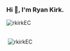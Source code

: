 ### Hi 👋, I'm Ryan Kirk.

<!--
**rkirkEC/rkirkEC** is a ✨ _special_ ✨ repository because its `README.md` (this file) appears on your GitHub profile.

Here are some ideas to get you started:

- 🔭 I’m currently working on ...
- 🌱 I’m currently learning ...
- 👯 I’m looking to collaborate on ...
- 🤔 I’m looking for help with ...
- 💬 Ask me about ...
- 📫 How to reach me: ...
- 😄 Pronouns: ...
- ⚡ Fun fact: ...
-->
<p><img align="left" src="https://github-readme-stats.vercel.app/api/top-langs?username=rkirkEC&show_icons=true&locale=en&layout=compact" alt="rkirkEC" /><br /><br /></p>

<p>&nbsp;<img align="center" src="https://github-readme-stats.vercel.app/api?username=rkirkEC&show_icons=true&locale=en" alt="rkirkEC" /></p>
